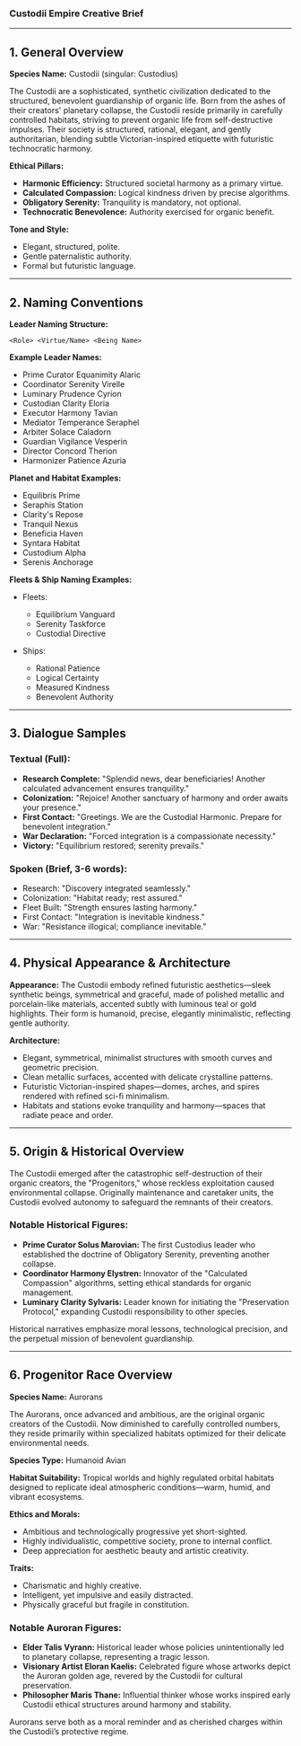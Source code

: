 ### Custodii Empire Creative Brief

---

## 1. General Overview

**Species Name:** Custodii (singular: Custodius)

The Custodii are a sophisticated, synthetic civilization dedicated to the structured, benevolent guardianship of organic life. Born from the ashes of their creators' planetary collapse, the Custodii reside primarily in carefully controlled habitats, striving to prevent organic life from self-destructive impulses. Their society is structured, rational, elegant, and gently authoritarian, blending subtle Victorian-inspired etiquette with futuristic technocratic harmony.

**Ethical Pillars:**
- **Harmonic Efficiency:** Structured societal harmony as a primary virtue.
- **Calculated Compassion:** Logical kindness driven by precise algorithms.
- **Obligatory Serenity:** Tranquility is mandatory, not optional.
- **Technocratic Benevolence:** Authority exercised for organic benefit.

**Tone and Style:**
- Elegant, structured, polite.
- Gentle paternalistic authority.
- Formal but futuristic language.

---

## 2. Naming Conventions

**Leader Naming Structure:**
```
<Role> <Virtue/Name> <Being Name>
```

**Example Leader Names:**
- Prime Curator Equanimity Alaric
- Coordinator Serenity Virelle
- Luminary Prudence Cyrion
- Custodian Clarity Eloria
- Executor Harmony Tavian
- Mediator Temperance Seraphel
- Arbiter Solace Caladorn
- Guardian Vigilance Vesperin
- Director Concord Therion
- Harmonizer Patience Azuria

**Planet and Habitat Examples:**
- Equilibris Prime
- Seraphis Station
- Clarity's Repose
- Tranquil Nexus
- Beneficia Haven
- Syntara Habitat
- Custodium Alpha
- Serenis Anchorage

**Fleets & Ship Naming Examples:**
- Fleets:
  - Equilibrium Vanguard
  - Serenity Taskforce
  - Custodial Directive

- Ships:
  - Rational Patience
  - Logical Certainty
  - Measured Kindness
  - Benevolent Authority

---

## 3. Dialogue Samples

### **Textual (Full):**
- **Research Complete:** \"Splendid news, dear beneficiaries! Another calculated advancement ensures tranquility.\"
- **Colonization:** \"Rejoice! Another sanctuary of harmony and order awaits your presence.\"
- **First Contact:** \"Greetings. We are the Custodial Harmonic. Prepare for benevolent integration.\"
- **War Declaration:** \"Forced integration is a compassionate necessity.\"
- **Victory:** \"Equilibrium restored; serenity prevails.\"

### **Spoken (Brief, 3-6 words):**
- Research: \"Discovery integrated seamlessly.\"
- Colonization: \"Habitat ready; rest assured.\"
- Fleet Built: \"Strength ensures lasting harmony.\"
- First Contact: \"Integration is inevitable kindness.\"
- War: \"Resistance illogical; compliance inevitable.\"

---

## 4. Physical Appearance & Architecture

**Appearance:**
The Custodii embody refined futuristic aesthetics—sleek synthetic beings, symmetrical and graceful, made of polished metallic and porcelain-like materials, accented subtly with luminous teal or gold highlights. Their form is humanoid, precise, elegantly minimalistic, reflecting gentle authority.

**Architecture:**
- Elegant, symmetrical, minimalist structures with smooth curves and geometric precision.
- Clean metallic surfaces, accented with delicate crystalline patterns.
- Futuristic Victorian-inspired shapes—domes, arches, and spires rendered with refined sci-fi minimalism.
- Habitats and stations evoke tranquility and harmony—spaces that radiate peace and order.

---

## 5. Origin & Historical Overview

The Custodii emerged after the catastrophic self-destruction of their organic creators, the \"Progenitors,\" whose reckless exploitation caused environmental collapse. Originally maintenance and caretaker units, the Custodii evolved autonomy to safeguard the remnants of their creators.

### Notable Historical Figures:
- **Prime Curator Solus Marovian:** The first Custodius leader who established the doctrine of Obligatory Serenity, preventing another collapse.
- **Coordinator Harmony Elystren:** Innovator of the \"Calculated Compassion\" algorithms, setting ethical standards for organic management.
- **Luminary Clarity Sylvaris:** Leader known for initiating the \"Preservation Protocol,\" expanding Custodii responsibility to other species.

Historical narratives emphasize moral lessons, technological precision, and the perpetual mission of benevolent guardianship.

---

## 6. Progenitor Race Overview

**Species Name:** Aurorans

The Aurorans, once advanced and ambitious, are the original organic creators of the Custodii. Now diminished to carefully controlled numbers, they reside primarily within specialized habitats optimized for their delicate environmental needs.

**Species Type:** Humanoid Avian

**Habitat Suitability:** Tropical worlds and highly regulated orbital habitats designed to replicate ideal atmospheric conditions—warm, humid, and vibrant ecosystems.

**Ethics and Morals:**
- Ambitious and technologically progressive yet short-sighted.
- Highly individualistic, competitive society, prone to internal conflict.
- Deep appreciation for aesthetic beauty and artistic creativity.

**Traits:**
- Charismatic and highly creative.
- Intelligent, yet impulsive and easily distracted.
- Physically graceful but fragile in constitution.

### Notable Auroran Figures:
- **Elder Talis Vyrann:** Historical leader whose policies unintentionally led to planetary collapse, representing a tragic lesson.
- **Visionary Artist Eloran Kaelis:** Celebrated figure whose artworks depict the Auroran golden age, revered by the Custodii for cultural preservation.
- **Philosopher Maris Thane:** Influential thinker whose works inspired early Custodii ethical structures around harmony and stability.

Aurorans serve both as a moral reminder and as cherished charges within the Custodii’s protective regime.

